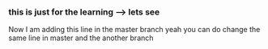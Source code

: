 ### this is just for the learning --> lets see

Now I am adding this line in the master branch
yeah you can do change the same line in master and the another branch